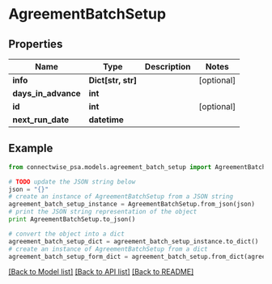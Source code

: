 # AgreementBatchSetup


## Properties
Name | Type | Description | Notes
------------ | ------------- | ------------- | -------------
**info** | **Dict[str, str]** |  | [optional] 
**days_in_advance** | **int** |  | 
**id** | **int** |  | [optional] 
**next_run_date** | **datetime** |  | 

## Example

```python
from connectwise_psa.models.agreement_batch_setup import AgreementBatchSetup

# TODO update the JSON string below
json = "{}"
# create an instance of AgreementBatchSetup from a JSON string
agreement_batch_setup_instance = AgreementBatchSetup.from_json(json)
# print the JSON string representation of the object
print AgreementBatchSetup.to_json()

# convert the object into a dict
agreement_batch_setup_dict = agreement_batch_setup_instance.to_dict()
# create an instance of AgreementBatchSetup from a dict
agreement_batch_setup_form_dict = agreement_batch_setup.from_dict(agreement_batch_setup_dict)
```
[[Back to Model list]](../README.md#documentation-for-models) [[Back to API list]](../README.md#documentation-for-api-endpoints) [[Back to README]](../README.md)


